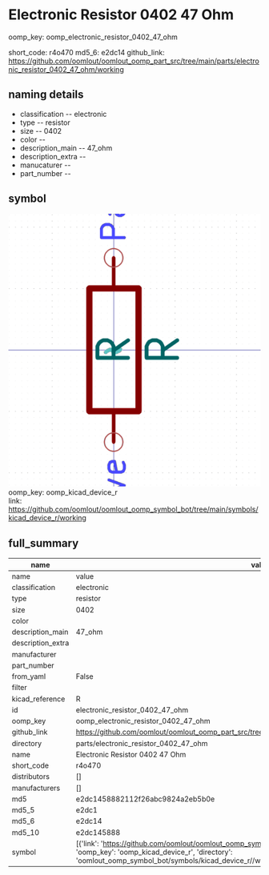 # Electronic Resistor 0402 47 Ohm
oomp_key: oomp_electronic_resistor_0402_47_ohm 


short_code: r4o470
md5_6: e2dc14
github_link: https://github.com/oomlout/oomlout_oomp_part_src/tree/main/parts/electronic_resistor_0402_47_ohm/working
## naming details
* classification -- electronic
* type -- resistor
* size -- 0402
* color -- 
* description_main -- 47_ohm
* description_extra -- 
* manucaturer -- 
* part_number -- 



## symbol

![](symbol/0/working/working_600.png)  
oomp_key: oomp_kicad_device_r  
link: https://github.com/oomlout/oomlout_oomp_symbol_bot/tree/main/symbols/kicad_device_r/working  


## full_summary
| name | value | 
| --- | --- | 
| name | value | 
| classification | electronic | 
| type | resistor | 
| size | 0402 | 
| color |  | 
| description_main | 47_ohm | 
| description_extra |  | 
| manufacturer |  | 
| part_number |  | 
| from_yaml | False | 
| filter |  | 
| kicad_reference | R | 
| id | electronic_resistor_0402_47_ohm | 
| oomp_key | oomp_electronic_resistor_0402_47_ohm | 
| github_link | https://github.com/oomlout/oomlout_oomp_part_src/tree/main/parts/electronic_resistor_0402_47_ohm/working | 
| directory | parts/electronic_resistor_0402_47_ohm | 
| name | Electronic Resistor 0402 47 Ohm | 
| short_code | r4o470 | 
| distributors | [] | 
| manufacturers | [] | 
| md5 | e2dc1458882112f26abc9824a2eb5b0e | 
| md5_5 | e2dc1 | 
| md5_6 | e2dc14 | 
| md5_10 | e2dc145888 | 
| symbol | [{'link': 'https://github.com/oomlout/oomlout_oomp_symbol_bot/tree/main/symbols/kicad_device_r', 'oomp_key': 'oomp_kicad_device_r', 'directory': 'oomlout_oomp_symbol_bot/symbols/kicad_device_r//working/working.kicad_sym'}] | 
